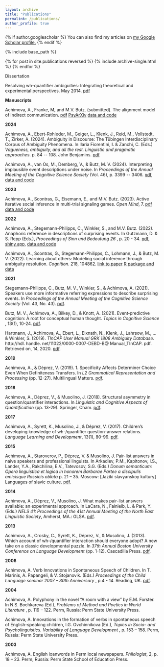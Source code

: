 ```yaml
---
layout: archive
title: "Publications"
permalink: /publications/
author_profile: true
---
```


{% if author.googlescholar %}
  You can also find my articles on <u><a href="{{author.googlescholar}}">my Google Scholar profile</a>.</u>
{% endif %}

{% include base_path %}

{% for post in site.publications reversed %}
  {% include archive-single.html %}
{% endfor %}

Dissertation

Resolving wh-quantifier ambiguities: Integrating theoretical and experimental perspectives. May 2014.
<a href="http://asya-achimova.github.io/files/Achimova_Dissertation_2014.pdf">pdf</a>

**Manuscripts**

Achimova, A., Franke, M, and M.V. Butz. (submitted). The alignment model of indirect communication.
<a href="http://asya-achimova.github.io/files/2024_Indirectness_Achimova_Franke_Butz.pdf">pdf</a>
<a href="https://psyarxiv.com/26j3t/">PsyArXiv</a>
<a href="https://tinyurl.com/indirectnessPaper">data and code</a>

**2024**

Achimova, A., Ebert-Rohleder, M., Geiger, L., Klenk, J., Reid, M., Vollstedt, T., Zirker, A. (2024). Ambiguity in Discourse: The Tübingen Interdisciplinary Corpus of  Ambiguity Phenomena. In Ilaria Fiorentini, I. & Zanchi, C. (Eds.) <i>Vagueness, ambiguity, and all the rest. Linguistic and pragmatic approaches</i>. p. 84 -- 108. John Benjamins.
<a href="http://asya-achimova.github.io/files/2024_Achimova_et_al_tincap.pdf">pdf</a>

Achimova, A., van Os, M., Demberg, V., & Butz, M. V. (2024). Interpreting implausible event descriptions under noise. In <i>Proceedings of the Annual Meeting of the Cognitive Science Society</i> (Vol. 46), p. 3399 -- 3406.
<a href="http://asya-achimova.github.io/files/2024_CogSci_Achimova_et_al_Referring_expressions.pdf">pdf</a>, 
<a href="https://osf.io/rb35e/?view_only=171008361d7b4a2ba182aad774fcd9c9">data and code</a>

**2023**

Achimova, A., Scontras, G., Eisemann, E., and M.V. Butz. (2023). Active iterative social inference in multi-trial signaling games. <i>Open Mind</i>, 7.
<a href="http://asya-achimova.github.io/files/2023_Achimova_et_al_Active_social_inference.pdf">pdf</a>
<a href="https://osf.io/yn4wd/?view_only=a723e0e89688475ea022cf59d2e3e9df">data and code</a>


**2022**

Achimova, A., Stegemann-Philipps, C., Winkler, S., and M.V. Butz. (2022). Anaphoric reference in descriptions of surprising events. In Gutzmann, D. & S. Repp (Eds.), <i>Proceedings of Sinn und Bedeutung 26 </i>, p. 20 - 34. <a href="http://asya-achimova.github.io/files/2022_Achimova_et_al_Anaphoric_reference.pdf">pdf</a>, 
<a href="https://cognitivemodeling.shinyapps.io/shinyanaphor/">shiny app</a>,
<a href="https://osf.io/u43jn/?view_only=1aec01b2249c419eb59af0d448d68dbb">data and code</a>



Achimova, A., Scontras, G., Stegemann-Philipps, C., Lohmann, J., & Butz, M. V. (2022). Learning about others: Modeling social inference through ambiguity resolution. <i>Cognition</i>. 218, 104862. <a href="https://www.sciencedirect.com/science/article/abs/pii/S0010027721002833">link to paper</a>
<a href="https://github.com/CognitiveModeling/priorinference">R package and data</a>


**2021**

Stegemann-Philipps, C., Butz, M. V., Winkler, S., & Achimova, A. (2021). Speakers use more informative referring expressions to describe surprising events. In <i>Proceedings of the Annual Meeting of the Cognitive Science Society </i> (Vol. 43, No. 43). <a href="http://asya-achimova.github.io/files/2021_Stegemann_et_al_Referring_expressions.pdf">pdf</a>.

Butz, M. V., Achimova, A., Bilkey, D., & Knott, A. (2021). Event‐predictive cognition: A root for conceptual human thought. <i>Topics in Cognitive Science </i>, 13(1), 10-24. 
<a href="http://asya-achimova.github.io/files/2021_Butz_et_al_Event-predictive_cognition.pdf">pdf</a>.

Hartmann, J., Achimova, A., Ebert, L., Elxnath, N., Klenk, J., Lahrsow, M., ... & Winkler, S. (2019). <i>TInCAP User Manual GRK 1808 Ambiguity Database</i>. http://hdl. handle. net/11022/0000-0007-DEBD-B@ Manual_TInCAP. pdf. Retrieved on, 14, 2020. <a href="http://asya-achimova.github.io/files/2021_TInCAP_Manual.pdf">pdf</a>.

**2019**

Achimova, A., & Déprez, V. (2019). 1. Specificity Affects Determiner Choice Even When Definiteness Transfers. In <i>L2 Grammatical Representation and Processing </i> (pp. 12-27). Multilingual Matters. <a href="http://asya-achimova.github.io/files/2019_Achimova_Deprez_Specificity.pdf">pdf</a>.

**2018**

Achimova, A., Déprez, V., & Musolino, J. (2018). Structural asymmetry in question/quantifier interactions. In <i>Linguistic and Cognitive Aspects of Quantification </i> (pp. 13-29). Springer, Cham.  <a href="http://asya-achimova.github.io/files/2018_Achimova_et_al_Structural_asymmetry.pdf">pdf</a>.

**2017**

Achimova, A., Syrett, K., Musolino, J., & Déprez, V. (2017). Children’s developing knowledge of wh-/quantifier question-answer relations. <i>Language Learning and Development</i>, 13(1), 80-99. <a href="http://asya-achimova.github.io/files/2017_Achimova_et_al_Childrens_developing_knowledge.pdf">pdf</a>.

**2015**

Achimova, A., Staroverov, P., Déprez, V. & Musolino, J. Pair-list answers in naive speakers and professional linguists. In Arkadiev, P.M., Kapitonov, I.S., Lander, Y.A., Rakchilina, E.V., Tatevosov, S.G. (Eds.) <i> Donum semanticum: Opera linguistica et logica in honorem Barbarae Partee a discipulis amicisque Rossicis oblata </i> p. 21 – 35. Moscow: [Jaziki slavyanskoy kultury] Languages of slavic culture. <a href="http://asya-achimova.github.io/files/2015_Achimova_et_al_Naive_speakers_professional_linguists.pdf">pdf</a>.

**2014**

Achimova, A., Déprez, V., Musolino, J. What makes pair-list answers available: an experimental approach. In LaCara, N., Fainleib, L. & Park, Y. (Eds.) <i>NELS 41: Proceedings of the 41st Annual Meeting of the North East Linguistic Society</i>, Amherst, MA.: GLSA. <a href="http://asya-achimova.github.io/files/2014_Achimova_et_al_What_makes_pair-list_answers_available.pdf">pdf</a>.
 
**2013**

Achimova, A., Crosby, C., Syrett, K., Déprez, V., & Musolino, J. (2013). Which account of wh-/quantifier interaction should everyone adopt? A new take on a classic developmental puzzle. In <i>37th Annual Boston University Conference on Language Development</i> (pp. 1-12). Cascadilla Press. <a href="http://asya-achimova.github.io/files/2013_Achimova_et_al_Which_account_wh_quantifier.pdf">pdf</a>.




**2008**

Achimova, A. Verb Innovations in Spontaneous Speech of Children. In T. Marinis, A. Papangeli, & V. Stojanovik. (Eds.) <i>Proceedings of the Child Language seminar 2007 – 30th Anniversary </i>, p.4 - 14. Reading, UK. <a href="http://asya-achimova.github.io/files/2008_Achimova_Verb_innovations.pdf">pdf</a>.

**2004**

Achimova, A. Polyphony in the novel “A room with a view” by E.M. Forster. In N.S. Bochkareva (Ed.), <i>Problems of Method and Poetics in World Literature </i>, p. 119 – 122. Perm, Russia: Perm State University Press.

Achimova, A. Innovations in the formation of verbs in spontaneous speech of English-speaking children, I.G. Ovchinnikova (Ed.), <i> Topics in Socio- and Psycholinguistics. Variability of Language Development </i>, p. 153 – 158. Perm, Russia: Perm State University Press.

**2003**

Achimova, A. English loanwords in Perm local newspapers. <i>Philologist</i>, 2, p. 18 – 23. Perm, Russia: Perm State School of Education Press.

